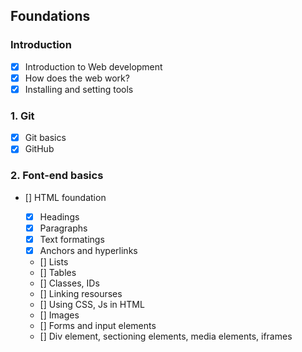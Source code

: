 ## Foundations

### Introduction

- [x] Introduction to Web development
- [x] How does the web work?
- [x] Installing and setting tools

### 1\. Git

- [x] Git basics
- [x] GitHub

### 2\. Font-end basics

- [] HTML foundation

  - [x] Headings
  - [x] Paragraphs
  - [x] Text formatings
  - [x] Anchors and hyperlinks
  - [] Lists
  - [] Tables
  - [] Classes, IDs
  - [] Linking resourses
  - [] Using CSS, Js in HTML
  - [] Images
  - [] Forms and input elements
  - [] Div element, sectioning elements, media elements, iframes